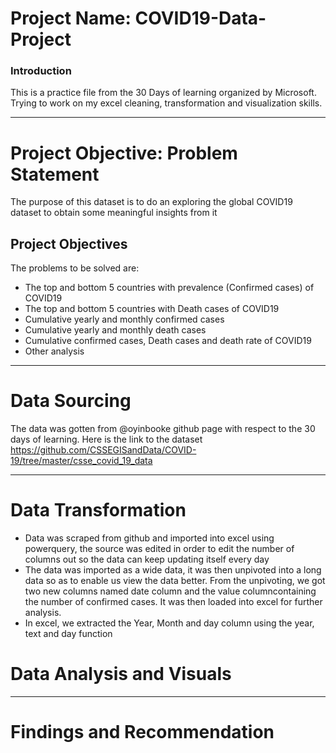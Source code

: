 # Project Name: COVID19-Data-Project

### Introduction
This is a practice file from the 30 Days of learning organized by Microsoft. Trying to work on my excel cleaning, transformation and visualization skills. 


--------
# Project Objective: Problem Statement
The purpose of this dataset is to do an exploring the global COVID19 dataset to obtain some meaningful  insights from it

## Project Objectives
The problems to be solved are:
* The top and bottom 5 countries with prevalence (Confirmed cases) of COVID19
* The top and bottom 5 countries with Death cases of COVID19
* Cumulative yearly and monthly confirmed cases
* Cumulative yearly and monthly death cases
* Cumulative confirmed cases, Death cases and death rate of COVID19
* Other analysis



--------------
# Data Sourcing
The data was gotten from @oyinbooke github page with respect to the 30 days of learning. Here is the link to the dataset https://github.com/CSSEGISandData/COVID-19/tree/master/csse_covid_19_data



-------------
# Data Transformation
* Data was scraped from github and imported into excel using powerquery, the source was edited in order to edit the number of columns out so the data can keep updating itself every day
* The data was imported as a wide data, it was then unpivoted into a long data so as to enable us view the data better. From the unpivoting, we got two new columns named date column and the value columncontaining the number of confirmed cases. It was then loaded into excel for further analysis.
* In excel, we extracted the Year, Month and day column using the year, text and day function 

# Data Analysis and Visuals




-----------
# Findings and Recommendation
